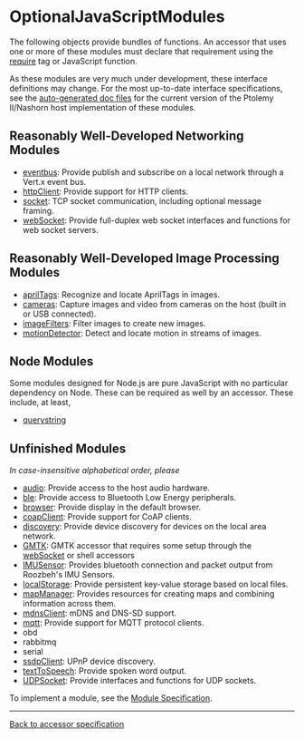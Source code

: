 
# OptionalJavaScriptModules

The following objects provide bundles of functions. An accessor that uses one or more of these modules must declare that requirement using the [require][1] tag or JavaScript function. 

As these modules are very much under development, these interface definitions may change. For the most up-to-date interface specifications, see the [auto-generated doc files][2] for the current version of the Ptolemy II/Nashorn host implementation of these modules. 



## Reasonably Well-Developed Networking Modules

*   [eventbus][3]: Provide publish and subscribe on a local network through a Vert.x event bus. 
*   [httpClient][4]: Provide support for HTTP clients. 
*   [socket][5]: TCP socket communication, including optional message framing. 
*   [webSocket][6]: Provide full-duplex web socket interfaces and functions for web socket servers. 



## Reasonably Well-Developed Image Processing Modules

*   [aprilTags][7]: Recognize and locate AprilTags in images. 
*   [cameras][8]: Capture images and video from cameras on the host (built in or USB connected). 
*   [imageFilters][9]: Filter images to create new images. 
*   [motionDetector][10]: Detect and locate motion in streams of images. 



## Node Modules

Some modules designed for Node.js are pure JavaScript with no particular dependency on Node. These can be required as well by an accessor. These include, at least, 

*   [querystring][11] 



## Unfinished Modules

*In case-insensitive alphabetical order, please* 

*   [audio][12]: Provide access to the host audio hardware. 
*   [ble][13]: Provide access to Bluetooth Low Energy peripherals. 
*   [browser][14]: Provide display in the default browser. 
*   [coapClient][15]: Provide support for CoAP clients. 
*   [discovery][16]: Provide device discovery for devices on the local area network. 
*   [GMTK][17]: GMTK accessor that requires some setup through the [webSocket][6] or shell accessors 
*   [IMUSensor][18]: Provides bluetooth connection and packet output from Roozbeh's IMU Sensors. 
*   [localStorage][19]: Provide persistent key-value storage based on local files. 
*   [mapManager][20]: Provides resources for creating maps and combining information across them. 
*   [mdnsClient][21]: mDNS and DNS-SD support. 
*   [mqtt][22]: Provide support for MQTT protocol clients. 
*   obd 
*   rabbitmq 
*   serial 
*   [ssdpClient][23]: UPnP device discovery. 
*   [textToSpeech][24]: Provide spoken word output. 
*   [UDPSocket][25]: Provide interfaces and functions for UDP sockets. 

To implement a module, see the [Module Specification][26]. 



* * *

[Back to accessor specification][27]

 [1]: https://www.terraswarm.org/accessors/wiki/Version0/Require
 [2]: https://chess.eecs.berkeley.edu/ptexternal/src/ptII/doc/codeDoc/js/index.html
 [3]: https://www.terraswarm.org/accessors/wiki/Version0/Eventbus
 [4]: https://www.terraswarm.org/accessors/wiki/Version0/HttpClient
 [5]: https://www.terraswarm.org/accessors/wiki/Version0/Socket
 [6]: https://www.terraswarm.org/accessors/wiki/Version0/WebSocket
 [7]: https://www.terraswarm.org/accessors/wiki/Version0/AprilTags
 [8]: https://www.terraswarm.org/accessors/wiki/Version0/Cameras
 [9]: https://www.terraswarm.org/accessors/wiki/Version0/ImageFilters
 [10]: https://www.terraswarm.org/accessors/wiki/Version0/MotionDetector
 [11]: https://nodejs.org/api/querystring.html
 [12]: https://www.terraswarm.org/accessors/wiki/Version0/Audio
 [13]: https://www.terraswarm.org/accessors/wiki/Version0/Ble
 [14]: https://www.terraswarm.org/accessors/wiki/Version0/Browser
 [15]: https://www.terraswarm.org/accessors/wiki/Version0/CoapClient
 [16]: https://www.terraswarm.org/accessors/wiki/Version0/Discovery
 [17]: https://www.terraswarm.org/accessors/wiki/Version0/GMTK
 [18]: https://www.terraswarm.org/accessors/wiki/Version0/IMUSensor
 [19]: https://www.terraswarm.org/accessors/wiki/Version0/LocalStorage
 [20]: https://www.terraswarm.org/accessors/wiki/Version0/MapManager?action=edit
 [21]: https://www.terraswarm.org/accessors/wiki/Version0/MdnsClient?action=edit
 [22]: https://www.terraswarm.org/accessors/wiki/Version0/Mqtt
 [23]: https://www.terraswarm.org/accessors/wiki/Version0/SsdpClient
 [24]: https://www.terraswarm.org/accessors/wiki/Version0/TextToSpeech
 [25]: https://www.terraswarm.org/accessors/wiki/Version0/UDPSocket
 [26]: https://www.terraswarm.org/accessors/wiki/Version0/ModuleSpecification
 [27]: https://www.terraswarm.org/accessors/wiki/Version1/AccessorSpecification

